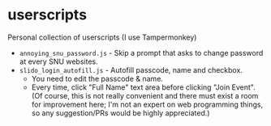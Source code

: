 # userscripts
Personal collection of userscripts (I use Tampermonkey)

- `annoying_snu_password.js` - Skip a prompt that asks to change password at every SNU websites.
- `slido_login_autofill.js` - Autofill passcode, name and checkbox.
  - You need to edit the passcode & name. 
  - Every time, click "Full Name" text area before clicking "Join Event". (Of course, this is not really convenient and there must exist a room for improvement here; I'm not an expert on web programming things, so any suggestion/PRs would be highly appreciated.)

